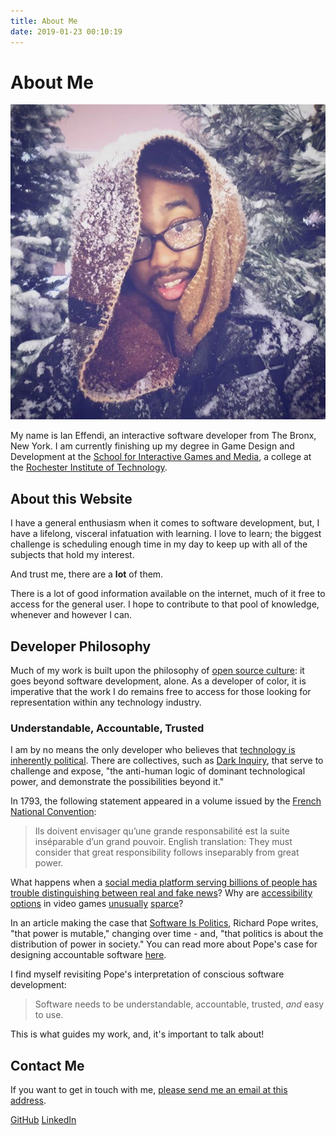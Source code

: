 ```yaml
---
title: About Me
date: 2019-01-23 00:10:19
---
```


# About Me #

!["Image of Ian Effendi."](/images/profile.jpg)

My name is Ian Effendi, an interactive software developer from The Bronx, New York. I am currently finishing up my degree in Game Design and Development at the [School for Interactive Games and Media](https://www.rit.edu/gccis/igm/), a college at the [Rochester Institute of Technology](https://www.rit.edu/).

## About this Website ##

I have a general enthusiasm when it comes to software development, but, I have a lifelong, visceral infatuation with learning. I love to learn; the biggest challenge is scheduling enough time in my day to keep up with all of the subjects that hold my interest.

And trust me, there are a **lot** of them.

There is a lot of good information available on the internet, much of it free to access for the general user. I hope to contribute to that pool of knowledge, whenever and however I can.

## Developer Philosophy ##

Much of my work is built upon the philosophy of [open source culture](https://opensource.com/open-source-way): it goes beyond software development, alone. As a developer of color, it is imperative that the work I do remains free to access for those looking for representation within any technology industry.

### Understandable, Accountable, Trusted ###

I am by no means the only developer who believes that [technology is inherently political](https://bpr.berkeley.edu/2018/05/18/the-politics-of-code-an-exploration-of-technological-activism/). There are collectives, such as [Dark Inquiry](https://thenewinquiry.com/dark-inquiry/), that serve to challenge and expose, "the anti-human logic of dominant technological power, and demonstrate the possibilities beyond it."

In 1793, the following statement appeared in a volume issued by the [French National Convention](https://books.google.com/books?id=D55aAAAAcAAJ&q=ins%C3%A9parable#v=snippet&q=ins%C3%A9parable&f=false):

> Ils doivent envisager qu’une grande responsabilité est la suite inséparable d’un grand pouvoir.
> English translation: They must consider that great responsibility follows inseparably from great power.

What happens when a [social media platform serving billions of people has trouble distinguishing between real and fake news](https://www.fastcompany.com/3066630/here-is-facebooks-first-serious-attempt-to-fight-fake-news)? Why are [accessibility options](https://www.digitaltrends.com/features/spider-man-accessibility-options-feature/) in video games [unusually](https://www.polygon.com/features/2014/8/6/5886035/disabled-gamers-accessibility) [sparce](https://www.gamesindustry.biz/articles/2016-05-27-accessibility-in-gaming-should-be-the-rule-not-the-exception)?

In an article making the case that [Software Is Politics](https://www.fastcompany.com/3066631/software-is-politics), Richard Pope writes, "that power is mutable," changing over time - and, "that politics is about the distribution of power in society." You can read more about Pope's case for designing accountable software [here](https://blog.memespring.co.uk/2016/11/23/oscon-2016/).

I find myself revisiting Pope's interpretation of conscious software development:

> Software needs to be understandable, accountable, trusted, *and* easy to use.

This is what guides my work, and, it's important to talk about!

## Contact Me ##

If you want to get in touch with me, [please send me an email at this address](mailto:iae2784@rit.edu).

[GitHub](https://github.com/rimij405)
[LinkedIn](https://www.linkedin.com/in/effendiian/)